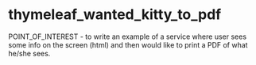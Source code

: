 # thymeleaf_wanted_kitty_to_pdf

POINT_OF_INTEREST - to write an example of a service where user sees some info on the screen (html) and then would like to print a PDF of what he/she sees.
